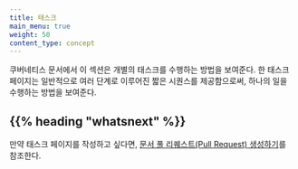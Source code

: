 ```yaml
---
title: 태스크
main_menu: true
weight: 50
content_type: concept
---
```


<!-- overview -->

쿠버네티스 문서에서 이 섹션은 개별의 태스크를 수행하는 방법을
보여준다. 한 태스크 페이지는 일반적으로 여러 단계로 이루어진 짧은
시퀀스를 제공함으로써, 하나의 일을 수행하는 방법을 보여준다.


## {{% heading "whatsnext" %}}


만약 태스크 페이지를 작성하고 싶다면,
[문서 풀 리퀘스트(Pull Request) 생성하기](/ko/docs/contribute/new-content/new-content/)를 참조한다.
